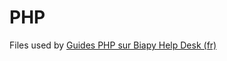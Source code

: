 PHP
===

Files used by [Guides PHP sur Biapy Help Desk (fr)](https://howto.biapy.com/fr/debian-gnu-linux/serveurs/php/)
